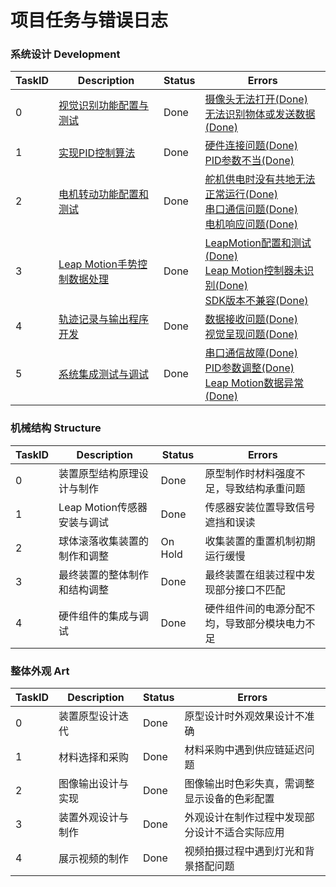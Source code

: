 # 项目任务与错误日志

### 系统设计 Development 

| TaskID | Description                              | Status  | Errors                                                                                                                                                         |
|--------|------------------------------------------|---------|----------------------------------------------------------------------------------------------------------------------------------------------------------------|
| 0      | [视觉识别功能配置与测试](Visual-Identification.md)  | Done    | [摄像头无法打开(Done)](Visual-Identification.md#A)<br/>[无法识别物体或发送数据(Done)](Visual-Identification.md#A)                                                                |
| 1      | [实现PID控制算法](PID.md)                      | Done    | [硬件连接问题(Done)](PID.md#A)<br/>[PID参数不当(Done)](PID.md#A)                                                                                                         |
| 2      | [电机转动功能配置和测试](TripleServoController.md)  | Done    | [舵机供电时没有共地无法正常运行(Done)](ErrorReport.md)<br/>[串口通信问题(Done)](TripleServoController.md#A)<br/>[电机响应问题(Done)](TripleServoController.md#A)                          |
| 3      | [Leap Motion手势控制数据处理](LeapMotionData.md) | Done    | [LeapMotion配置和测试(Done)](LeapMotion-Configration.md)<br/>[Leap Motion控制器未识别(Done)](LeapMotion-Configration.md)<br/>[SDK版本不兼容(Done)](LeapMotion-Configration.md) |
| 4      | [轨迹记录与输出程序开发](TrajectoryGeneration.md)   | Done    | [数据接收问题(Done)](TrajectoryGeneration.md#A)<br/>[视觉呈现问题(Done)](TrajectoryGeneration.md#A)                                                                        |
| 5      | [系统集成测试与调试](systemIntegration.md)                | Done    | [串口通信故障(Done)](TripleServoController.md#A)<br/>[PID参数调整(Done)](PID.md#A)<br/>[Leap Motion数据异常(Done)](LeapMotionData.md#A)                                      |


### 机械结构 Structure

| TaskID  | Description                            | Status   | Errors                   |
|---------|----------------------------------------|----------|--------------------------|
| 0       | 装置原型结构原理设计与制作                          | Done     | 原型制作时材料强度不足，导致结构承重问题     |
| 1       | Leap Motion传感器安装与调试                    | Done     | 传感器安装位置导致信号遮挡和误读         |
| 2       | 球体滚落收集装置的制作和调整                         | On Hold  | 收集装置的重置机制初期运行缓慢          |
| 3       | 最终装置的整体制作和结构调整                         | Done     | 最终装置在组装过程中发现部分接口不匹配      |
| 4       | 硬件组件的集成与调试                             | Done     | 硬件组件间的电源分配不均，导致部分模块电力不足  |

### 整体外观 Art

| TaskID   | Description      | Status   | Errors                  |
|----------|------------------|----------|-------------------------|
| 0        | 装置原型设计迭代         | Done     | 原型设计时外观效果设计不准确          |
| 1        | 材料选择和采购          | Done     | 材料采购中遇到供应链延迟问题          |
| 2        | 图像输出设计与实现        | Done     | 图像输出时色彩失真，需调整显示设备的色彩配置  |
| 3        | 装置外观设计与制作        | Done     | 外观设计在制作过程中发现部分设计不适合实际应用 |
| 4        | 展示视频的制作          | Done     | 视频拍摄过程中遇到灯光和背景搭配问题      |


